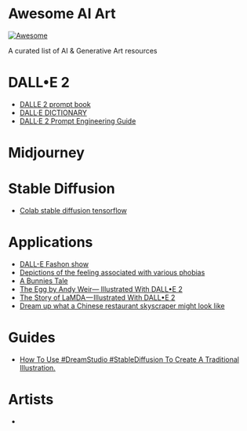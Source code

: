 # Awesome AI Art
[![Awesome](https://awesome.re/badge.svg)](https://awesome.re)

A curated list of AI & Generative Art resources


# DALL•E 2
- [DALLE 2 prompt book](https://dallery.gallery/wp-content/uploads/2022/07/The-DALL%C2%B7E-2-prompt-book.pdf)
- [DALL·E DICTIONARY](https://dalledictionary.notion.site/dalledictionary/DALL-E-DICTIONARY-2ec3dd6dc2184a45a9b6b4b8a021f0a6)
- [DALL·E 2 Prompt Engineering Guide](https://docs.google.com/document/d/11WlzjBT0xRpQhP9tFMtxzd0q6ANIdHPUBkMV-YB043U/edit)

# Midjourney

# Stable Diffusion
- [Colab stable diffusion tensorflow](https://colab.research.google.com/drive/1fBlfPsL5DEscub0O_3oJNnJbON4w3EKq?usp=sharing#scrollTo=aLNWmnmECS-j)

# Applications
- [DALL-E Fashon show](https://twitter.com/paultrillo/status/1562106954096381952)
- [Depictions of the feeling associated with various phobias](https://twitter.com/deKxi/status/1547796833011138562)
- [A Bunnies Tale](https://twitter.com/dbonneville/status/1522453742095900672)
- [The Egg by Andy Weir— Illustrated With DALL•E 2](https://medium.com/@lanzani/the-egg-by-andy-weir-illustrated-with-dalle2-76282cd47948)
- [The Story of LaMDA — Illustrated With DALL•E 2](https://medium.com/@lanzani/the-story-of-lamda-illustrated-with-dall-e-2-d1bf9c246fe)
- [Dream up what a Chinese restaurant skyscraper might look like](https://twitter.com/paultrillo/status/1570427022438207488)

# Guides
- [How To Use #DreamStudio #StableDiffusion To Create A Traditional Illustration.](https://twitter.com/dbonneville/status/1562653976717185024)

# Artists
- 
